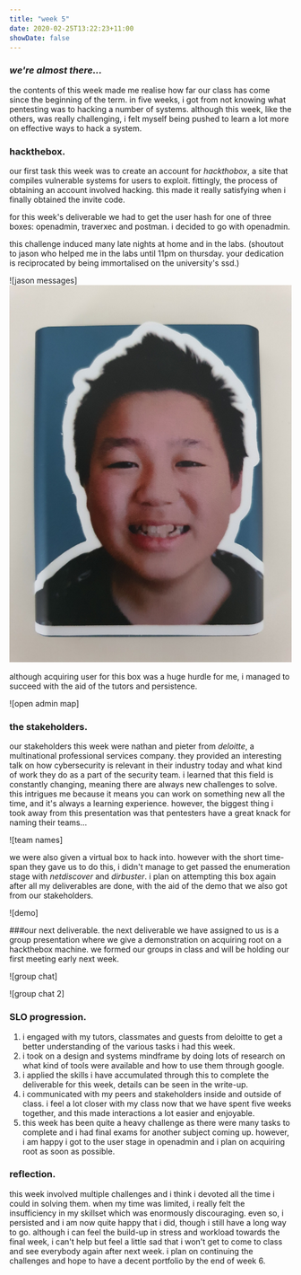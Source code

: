 ```yaml
---
title: "week 5"
date: 2020-02-25T13:22:23+11:00
showDate: false
---
```


### *we're almost there...*

the contents of this week made me realise how far our class has come since the beginning of the term. in five weeks, i got from not knowing what pentesting was to hacking a number of systems. although this week, like the others, was really challenging, i felt myself being pushed to learn a lot more on effective ways to hack a system. 

### hackthebox.
our first task this week was to create an account for *hackthobox*, a site that compiles vulnerable systems for users to exploit. fittingly, the process of obtaining an account involved hacking. this made it really satisfying when i finally obtained the invite code. 

for this week's deliverable we had to get the user hash for one of three boxes: openadmin, traverxec and postman. i decided to go with openadmin. 

this challenge induced many late nights at home and in the labs. (shoutout to jason who helped me in the labs until 11pm on thursday. your dedication is reciprocated by being immortalised on the university's ssd.)

![jason messages]
![jason ssd](https://github.com/yukariinc/yukariinc.github.io/blob/master/images/kid%20jason.jpg?raw=true)

although acquiring user for this box was a huge hurdle for me, i managed to succeed with the aid of the tutors and persistence. 

![open admin map]

### the stakeholders.

our stakeholders this week were nathan and pieter from *deloitte*, a multinational professional services company. they provided an interesting talk on how cybersecurity is relevant in their industry today and what kind of work they do as a part of the security team. i learned that this field is constantly changing, meaning there are always new challenges to solve. this intrigues me because it means you can work on something new all the time, and it's always a learning experience. 
however, the biggest thing i took away from this presentation was that pentesters have a great knack for naming their teams...

![team names]

we were also given a virtual box to hack into. however with the short time-span they gave us to do this, i didn't manage to get passed the enumeration stage with *netdiscover* and *dirbuster*. i plan on attempting this box again after all my deliverables are done, with the aid of the demo that we also got from our stakeholders.

![demo]

###our next deliverable.
the next deliverable we have assigned to us is a group presentation where we give a demonstration on acquiring root on a hackthebox machine. we formed our groups in class and will be holding our first meeting early next week. 

![group chat]

![group chat 2]

### SLO progression.

1. i engaged with my tutors, classmates and guests from deloitte to get a better understanding of the various tasks i had this week. 
2. i took on a design and systems mindframe by doing lots of research on what kind of tools were available and how to use them through google.
3. i applied the skills i have accumulated through this to complete the deliverable for this week, details can be seen in the write-up.
4. i communicated with my peers and stakeholders inside and outside of class. i feel a lot closer with my class now that we have spent five weeks together, and this made interactions a lot easier and enjoyable.
5. this week has been quite a heavy challenge as there were many tasks to complete and i had final exams for another subject coming up. however, i am happy i got to the user stage in openadmin and i plan on acquiring root as soon as possible.

### reflection.
this week involved multiple challenges and i think i devoted all the time i could in solving them. when my time was limited, i really felt the insufficiency in my skillset which was enormously discouraging. even so, i persisted and i am now quite happy that i did, though i still have a long way to go. although i can feel the build-up in stress and workload towards the final week, i can't help but feel a little sad that i won't get to come to class and see everybody again after next week. i plan on continuing the challenges and hope to have a decent portfolio by the end of week 6.